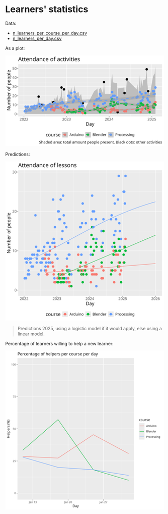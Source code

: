 # Learners' statistics

Data:

- [n_learners_per_course_per_day.csv](n_learners_per_course_per_day.csv)
- [n_learners_per_day.csv](n_learners_per_day.csv)

As a plot:

![Number of learners per course](n_per_day_per_course.png)

Predictions:

![Predictions 2025](n_per_day_per_course_and_predictions.png)

> Predictions 2025, using a logistic model if it would apply,
> else using a linear model.

Percentage of learners willing to help a new learner:

![Percentage of learners willing to help a new learner](franvaro_2025_1_percentage_helpers_per_day_per_course.png)
